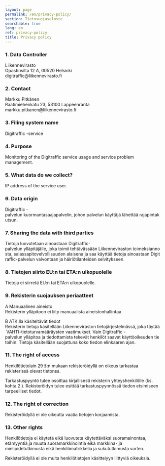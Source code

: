 ```yaml
---
layout: page
permalink: /en/privacy-policy/
section: Tietosuojaseloste
searchable: true
lang: en
ref: privacy-policy
title: Privacy policy
---
```


### 1\. Data Controller

<p>
Liikennevirasto<br />
Opastinsilta 12 A, 00520 Helsinki<br />
digitraffic@liikennevirasto.fi
</p>


### 2\. Contact

<p>
Markku Pitkänen<br />
Raatimiehenkatu 23, 53100 Lappeenranta<br />
markku.pitkanen@liikennevirasto.fi
</p>

### 3\. Filing system name

Digitraffic -service

### 4\. Purpose

Monitoring of the Digitraffic service usage and service problem management.

### 5\. What data do we collect?

IP address of the service user.

### 6\. Data origin

Digitraffic -palvelun kuormantasaajapalvelin, johon palvelun käyttäjä lähettää rajapintakutsun. 

### 7\. Sharing the data with third parties

Tietoja luovutetaan ainoastaan Digitraffic-palvelun ylläpitäjälle, joka toimii tehtävässään Liikenneviraston toimeksiannosta, salassapitovelvollisuuden alaisena ja saa käyttää tietoja ainoastaan Digitraffic-palvelun valvontaan ja häiriötilanteiden selvitykseen.

### 8\. Tietojen siirto EU:n tai ETA:n ulkopuolelle

Tietoja ei siirretä EU:n tai ETA:n ulkopuolelle.

### 9\. Rekisterin suojauksen periaatteet

<p>
A Manuaalinen aineisto<br />
Rekisterin ylläpitoon ei liity manuaalista aineistonhallintaa.
</p>

<p>
B ATK:lla käsiteltävät tiedot<br />
Rekisterin tietoja käsitellään Liikenneviraston tietojärjestelmässä, joka täytää VAHTI-tietoturvamääräysten vaatimukset. Vain Digitraffic -palvelun ylläpitoa ja tiedottamista tekevät henkilöt saavat käyttöoikeuden tietoihin. Tietoja käsitellään suojattuna koko tiedon elinkaaren ajan.
</p>


### 11\. The right of access

Henkilötietolain 29 §:n mukaan rekisteröidyllä on oikeus tarkastaa rekisterissä olevat tietonsa.

Tarkastuspyyntö tulee osoittaa kirjallisesti rekisterin yhteyshenkilölle (ks. kohta 2.).  Rekisteröidyn tulee esittää tarkastuspyynnössä tiedon etsimiseen tarpeelliset tiedot.


### 12\. The right of correction

Rekisteröidyllä ei ole oikeutta vaatia tietojen korjaamista.


### 13\. Other rights

Henkilötietoja ei käytetä eikä luovuteta käytettäväksi suoramainontaa, etämyyntiä ja muuta suoramarkkinointia eikä markkina- ja mielipidetutkimusta eikä henkilömatrikkelia ja sukututkimusta varten.

Rekisteröidyllä ei ole muita henkilötietojen käsittelyyn liittyviä oikeuksia.
